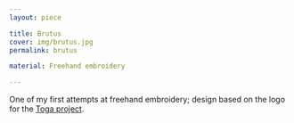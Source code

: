 ```yaml
---
layout: piece

title: Brutus
cover: img/brutus.jpg
permalink: brutus

material: Freehand embroidery

---
```


One of my first attempts at freehand embroidery; design based on the logo for the [Toga project](https://beeware.org/project/projects/libraries/toga/). 